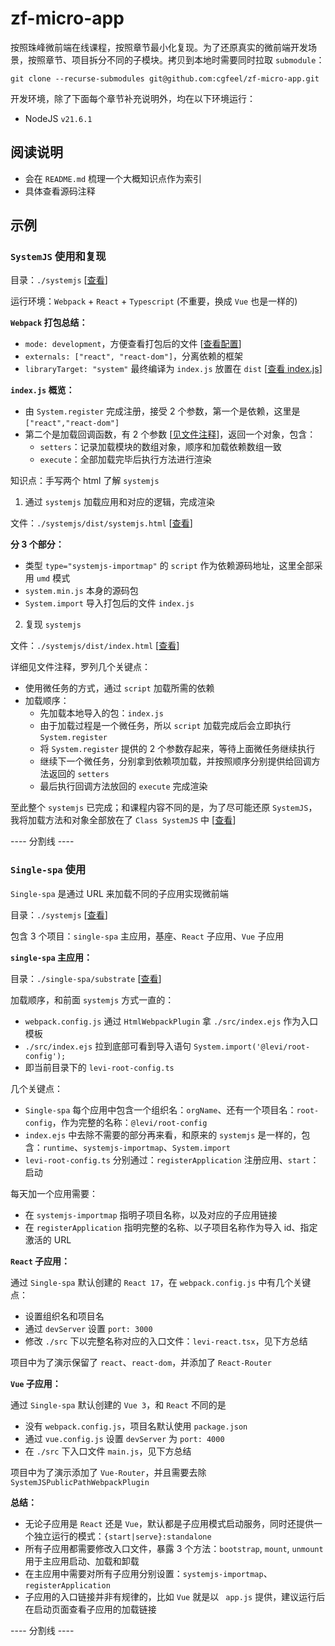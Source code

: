 # zf-micro-app

按照珠峰微前端在线课程，按照章节最小化复现。为了还原真实的微前端开发场景，按照章节、项目拆分不同的子模块。拷贝到本地时需要同时拉取 `submodule`：

```
git clone --recurse-submodules git@github.com:cgfeel/zf-micro-app.git
```

开发环境，除了下面每个章节补充说明外，均在以下环境运行：

- NodeJS `v21.6.1`

## 阅读说明

- 会在 `README.md` 梳理一个大概知识点作为索引
- 具体查看源码注释

## 示例

### `SystemJS` 使用和复现

目录：`./systemjs` [[查看](https://github.com/cgfeel/micro-systemjs)]

运行环境：`Webpack` + `React` + `Typescript` (不重要，换成 `Vue` 也是一样的)

**`Webpack` 打包总结：**

- `mode: development`，方便查看打包后的文件 [[查看配置](https://github.com/cgfeel/micro-systemjs/blob/main/webpack.config.js)]
- `externals: ["react", "react-dom"]`，分离依赖的框架
- `libraryTarget: "system"` 最终编译为 `index.js` 放置在 `dist` [[查看 index.js](https://github.com/cgfeel/micro-systemjs/blob/main/dist/index.js)]

**`index.js` 概览：**

- 由 `System.register` 完成注册，接受 2 个参数，第一个是依赖，这里是 `["react","react-dom"]`
- 第二个是加载回调函数，有 2 个参数 [[见文件注释](https://github.com/cgfeel/micro-systemjs/blob/main/dist/index.html)]，返回一个对象，包含：
  - `setters`：记录加载模块的数组对象，顺序和加载依赖数组一致
  - `execute`：全部加载完毕后执行方法进行渲染

知识点：手写两个 html 了解 `systemjs`

1. 通过 `systemjs` 加载应用和对应的逻辑，完成渲染

文件：`./systemjs/dist/systemjs.html` [[查看](https://github.com/cgfeel/micro-systemjs/blob/main/dist/systemjs.html)]

**分 3 个部分：**

- 类型 `type="systemjs-importmap"` 的 `script` 作为依赖源码地址，这里全部采用 `umd` 模式
- `system.min.js` 本身的源码包
- `System.import` 导入打包后的文件 `index.js`

2.  复现 `systemjs`

文件：`./systemjs/dist/index.html` [[查看](https://github.com/cgfeel/micro-systemjs/blob/main/dist/index.html)]

详细见文件注释，罗列几个关键点：

- 使用微任务的方式，通过 `script` 加载所需的依赖
- 加载顺序：
  - 先加载本地导入的包：`index.js`
  - 由于加载过程是一个微任务，所以 `script` 加载完成后会立即执行 `System.register`
  - 将 `System.register` 提供的 2 个参数存起来，等待上面微任务继续执行
  - 继续下一个微任务，分别拿到依赖项加载，并按照顺序分别提供给回调方法返回的 `setters`
  - 最后执行回调方法放回的 `execute` 完成渲染

至此整个 `systemjs` 已完成；和课程内容不同的是，为了尽可能还原 `SystemJS`，我将加载方法和对象全部放在了 `Class SystemJS` 中 [[查看](https://github.com/cgfeel/micro-systemjs/blob/main/dist/index.html)]

---- 分割线 ----

### `Single-spa` 使用

`Single-spa` 是通过 URL 来加载不同的子应用实现微前端

目录：`./systemjs` [[查看](https://github.com/cgfeel/zf-micro-app/tree/main/single-spa)]

包含 3 个项目：`single-spa` 主应用，基座、`React` 子应用、`Vue` 子应用

**`single-spa` 主应用：**

目录：`./single-spa/substrate` [[查看](https://github.com/cgfeel/micro-single-app-substrate)]

加载顺序，和前面 `systemjs` 方式一直的：

- `webpack.config.js` 通过 `HtmlWebpackPlugin` 拿 `./src/index.ejs` 作为入口模板
- `./src/index.ejs` 拉到底部可看到导入语句 `System.import('@levi/root-config');`
- 即当前目录下的 `levi-root-config.ts`

几个关键点：

- `Single-spa` 每个应用中包含一个组织名：`orgName`、还有一个项目名：`root-config`，作为完整的名称：`@levi/root-config`
- `index.ejs` 中去除不需要的部分再来看，和原来的 `systemjs` 是一样的，包含：`runtime`、`systemjs-importmap`、`System.import`
- `levi-root-config.ts` 分别通过：`registerApplication` 注册应用、`start`：启动

每天加一个应用需要：

- 在 `systemjs-importmap` 指明子项目名称，以及对应的子应用链接
- 在 `registerApplication` 指明完整的名称、以子项目名称作为导入 id、指定激活的 URL

**`React` 子应用：**

通过 `Single-spa` 默认创建的 `React 17`，在 `webpack.config.js` 中有几个关键点：

- 设置组织名和项目名
- 通过 `devServer` 设置 `port: 3000`
- 修改 `./src` 下以完整名称对应的入口文件：`levi-react.tsx`，见下方总结

项目中为了演示保留了 `react`、`react-dom`，并添加了 `React-Router`

**`Vue` 子应用：**

通过 `Single-spa` 默认创建的 `Vue 3`，和 `React` 不同的是

- 没有 `webpack.config.js`，项目名默认使用 `package.json`
- 通过 `vue.config.js` 设置 `devServer` 为 `port: 4000`
- 在 `./src` 下入口文件 `main.js`，见下方总结

项目中为了演示添加了 `Vue-Router`，并且需要去除 `SystemJSPublicPathWebpackPlugin`

**总结：**

- 无论子应用是 `React` 还是 `Vue`，默认都是子应用模式启动服务，同时还提供一个独立运行的模式：`{start|serve}:standalone`
- 所有子应用都需要修改入口文件，暴露 3 个方法：`bootstrap`, `mount`, `unmount` 用于主应用启动、加载和卸载
- 在主应用中需要对所有子应用分别设置：`systemjs-importmap`、`registerApplication`
- 子应用的入口链接并非有规律的，比如 `Vue` 就是以 ` app.js` 提供，建议运行后在启动页面查看子应用的加载链接

---- 分割线 ----

